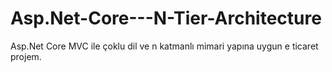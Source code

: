 # Asp.Net-Core---N-Tier-Architecture

Asp.Net Core MVC ile çoklu dil ve n katmanlı mimari yapına uygun e ticaret projem.
